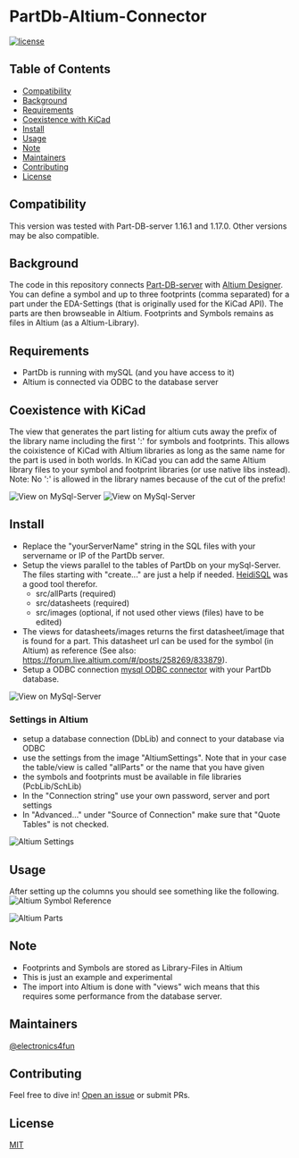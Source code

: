 # PartDb-Altium-Connector

[![license](https://img.shields.io/github/license/:user/:repo.svg)](LICENSE)


## Table of Contents

- [Compatibility](#compatibility)
- [Background](#background)
- [Requirements](#requirements)
- [Coexistence with KiCad](#coexistence)
- [Install](#install)
- [Usage](#usage)
- [Note](#note)
- [Maintainers](#maintainers)
- [Contributing](#contributing)
- [License](#license)


## Compatibility
This version was tested with Part-DB-server 1.16.1 and 1.17.0.
Other versions may be also compatible.


## Background
The code in this repository connects [Part-DB-server](https://github.com/Part-DB/Part-DB-server) with [Altium Designer](https://www.altium.com/de/altium-designer).
You can define a symbol and up to three footprints (comma separated) for a part under the EDA-Settings (that is originally used for the KiCad API).
The parts are then browseable in Altium.
Footprints and Symbols remains as files in Altium (as a Altium-Library).


## Requirements
- PartDb is running with mySQL (and you have access to it)
- Altium is connected via ODBC to the database server


## Coexistence with KiCad
The view that generates the part listing for altium cuts away the prefix of the library name including the first ':' for symbols and footprints.
This allows the coixistence of KiCad with Altium libraries as long as the same name for the part is used in both worlds.
In KiCad you can add the same Altium library files to your symbol and footprint libraries (or use native libs instead).
Note: No ':' is allowed in the library names because of the cut of the prefix!

![View on MySql-Server](/doc/KiCadFootprintLibSettings.jpg)
![View on MySql-Server](/doc/KiCadSymbolLibSettings.jpg)


## Install
- Replace the "yourServerName" string in the SQL files with your servername or IP of the PartDb server.
- Setup the views parallel to the tables of PartDb on your mySql-Server. The files starting with "create..." are just a help if needed. [HeidiSQL](https://www.heidisql.com) was a good tool therefor.
  - src/allParts (required)
  - src/datasheets (required)
  - src/images (optional, if not used other views (files) have to be edited)
- The views for datasheets/images returns the first datasheet/image that is found for a part. This datasheet url can be used for the symbol (in Altium) as reference (See also: https://forum.live.altium.com/#/posts/258269/833879).
- Setup a ODBC connection [mysql ODBC connector](https://dev.mysql.com/downloads/connector/odbc/) with your PartDb database.

![View on MySql-Server](/doc/ViewOnPartDb.jpg)


### Settings in Altium
- setup a database connection (DbLib) and connect to your database via ODBC
- use the settings from the image "AltiumSettings". Note that in your case the table/view is called "allParts" or the name that you have given
- the symbols and footprints must be available in file libraries (PcbLib/SchLib)
- In the "Connection string" use your own password, server and port settings
- In "Advanced..." under "Source of Connection" make sure that "Quote Tables" is not checked. 
  
![Altium Settings](/doc/AltiumDbLibSettings.jpg)


## Usage
After setting up the columns you should see something like the following.
![Altium Symbol Reference](/doc/ComponentsView.jpg)

![Altium Parts](/doc/AltiumDbColumns.jpg)


## Note
- Footprints and Symbols are stored as Library-Files in Altium
- This is just an example and experimental
- The import into Altium is done with "views" wich means that this requires some performance from the database server.

  
## Maintainers

[@electronics4fun](https://github.com/electronics4fun)


## Contributing

Feel free to dive in! [Open an issue](https://github.com/electronics4fun/PartDb-Altium-Connector/issues/new) or submit PRs.


## License

[MIT](LICENSE)






